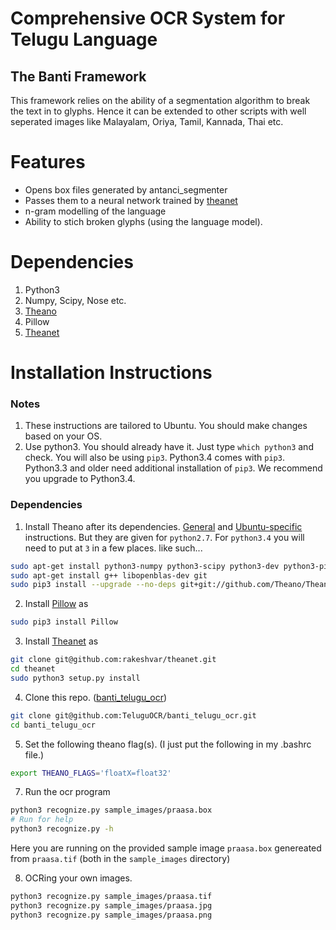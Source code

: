 # Comprehensive OCR System for Telugu Language
## The Banti Framework

This framework relies on the ability of a segmentation algorithm to break the
text in to glyphs. Hence it can be extended to other scripts with well 
seperated images like Malayalam, Oriya, Tamil, Kannada, Thai etc.

# Features
+ Opens box files generated by antanci_segmenter
+ Passes them to a neural network trained by [theanet](https://github.com/rakeshvar/theanet)
+ n-gram modelling of the language
+ Ability to stich broken glyphs (using the language model).

# Dependencies
1. Python3
1. Numpy, Scipy, Nose etc.
1. [Theano](https://github.com/Theano/Theano)
1. Pillow
1. [Theanet](https://github.com/rakeshvar/theanet)

# Installation Instructions

### Notes
1. These instructions are tailored to Ubuntu. You should make changes based on your OS.
2. Use python3. You should already have it. Just type `which python3` and  check. You will also be using `pip3`. Python3.4 comes with `pip3`. Python3.3 and older need additional installation of `pip3`. We recommend you upgrade to Python3.4.

### Dependencies
1. Install Theano after its dependencies. [General](http://deeplearning.net/software/theano/install.html) and [Ubuntu-specific](http://deeplearning.net/software/theano/install_ubuntu.html#install-ubuntu) instructions. But they are given for `python2.7`. For `python3.4` you will need to put at `3` in a few places. like such...
  ```sh
  sudo apt-get install python3-numpy python3-scipy python3-dev python3-pip python3-nose 
  sudo apt-get install g++ libopenblas-dev git
  sudo pip3 install --upgrade --no-deps git+git://github.com/Theano/Theano.git
  ```

2. Install [Pillow](https://pillow.readthedocs.org) as
  ```sh
  sudo pip3 install Pillow
  ```

3. Install [Theanet](https://github.com/rakeshvar/theanet) as 
  ```sh
  git clone git@github.com:rakeshvar/theanet.git
  cd theanet
  sudo python3 setup.py install 
  ```

4. Clone this repo. ([banti_telugu_ocr](https://github.com/TeluguOCR/banti_telugu_ocr))
  ```sh
  git clone git@github.com:TeluguOCR/banti_telugu_ocr.git
  cd banti_telugu_ocr
  ```

5. Set the following theano flag(s). (I just put the following in my .bashrc file.)
  ```sh
  export THEANO_FLAGS='floatX=float32'
  ```

7. Run the ocr program 
  ```sh
  python3 recognize.py sample_images/praasa.box 
  # Run for help
  python3 recognize.py -h
  ```
  
  Here you are running on the provided sample image `praasa.box` genereated from `praasa.tif` (both in the `sample_images` directory)

8. OCRing your own images.
  ```sh
  python3 recognize.py sample_images/praasa.tif
  python3 recognize.py sample_images/praasa.jpg
  python3 recognize.py sample_images/praasa.png
  ```
